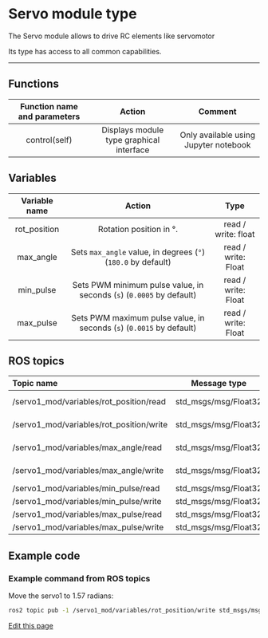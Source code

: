 # Servo module type

The Servo module allows to drive RC elements like servomotor

Its type has access to all common capabilities.

----

## Functions

| **Function name and parameters** | **Action** | **Comment** |
|:---:|:---:|:---:|
| control(self) | Displays module type graphical interface | Only available using Jupyter notebook |

## Variables

| **Variable name** | **Action** | **Type** |
|:---:|:---:|:---:|
| rot_position | Rotation position in °. | read / write: float |
| max_angle | Sets `max_angle` value, in degrees (`°`) (`180.0` by default) | read / write: Float |
| min_pulse | Sets PWM minimum pulse value, in seconds (`s`) (`0.0005` by default)| read / write: Float |
| max_pulse | Sets PWM maximum pulse value, in seconds (`s`) (`0.0015` by default)| read / write: Float |

## ROS topics
| **Topic name** | **Message type** | **Comment** |
|:----|:---:|:---:|
| /servo1_mod/variables/rot_position/read | std_msgs/msg/Float32 | value in radians
| /servo1_mod/variables/rot_position/write | std_msgs/msg/Float32 | value in radians
| /servo1_mod/variables/max_angle/read | std_msgs/msg/Float32 | value in radians
| /servo1_mod/variables/max_angle/write | std_msgs/msg/Float32 | value in radians
| /servo1_mod/variables/min_pulse/read | std_msgs/msg/Float32 |
| /servo1_mod/variables/min_pulse/write | std_msgs/msg/Float32 |
| /servo1_mod/variables/max_pulse/read | std_msgs/msg/Float32 |
| /servo1_mod/variables/max_pulse/write | std_msgs/msg/Float32 |

## Example code
### Example command from ROS topics

Move the servo1 to 1.57 radians:
```bash
ros2 topic pub -1 /servo1_mod/variables/rot_position/write std_msgs/msg/Float32 data:\ 1.57\ 
```

<div class="cust_edit_page"><a href="https://{{gh_path}}{{modules_path}}/servo.md">Edit this page</a></div>
